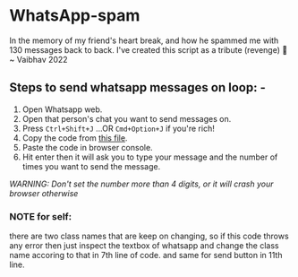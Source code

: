 # WhatsApp-spam

In the memory of my friend's heart break, and how he spammed me with 130 messages back to back. I've created this script as a tribute (revenge) 🍷
~ Vaibhav 2022

## Steps to send whatsapp messages on loop: -

1. Open Whatsapp web.
2. Open that person's chat you want to send messages on.
3. Press `Ctrl+Shift+J` ...OR `Cmd+Option+J` if you're rich!
4. Copy the code from [this file](https://github.com/mr-vaibh/WhatsApp-spam/blob/main/wa-spam.js).
5. Paste the code in browser console.
6. Hit enter then it will ask you to type your message and the number of times you want to send the message.

_WARNING: Don't set the number more than 4 digits, or it will crash your browser otherwise_

### NOTE for self:
there are two class names that are keep on changing, so if this code throws any error then just inspect the textbox of whatsapp and change the class name accoring to that in 7th line of code. and same for send button in 11th line.
